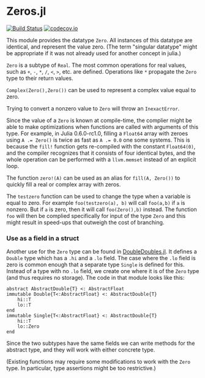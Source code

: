 # Zeros.jl

[![Build Status](https://travis-ci.org/perrutquist/Zeros.jl.svg?branch=master)](https://travis-ci.org/perrutquist/Zeros.jl)
[![codecov.io](http://codecov.io/github/perrutquist/Zeros.jl/coverage.svg?branch=master)](http://codecov.io/github/perrutquist/Zeros.jl?branch=master)

This module provides the datatype `Zero`. All instances of this datatype are identical, and represent the value zero. (The term "singular datatype" might be appropriate if it was not already used for another concept in julia.)

`Zero` is a subtype of `Real`. The most common operations for real values, such as `+`, `-`, `*`, `/`, `<`, `>`, etc. are defined. Operations like `*` propagate the `Zero` type to their return values.

`Complex(Zero(),Zero())` can be used to represent a complex value equal to zero.

Trying to convert a nonzero value to `Zero` will throw an `InexactError`.

Since the value of a `Zero` is known at compile-time, the complier might be able to make optimizations when functions are called with arguments of this type. For example, in Julia 0.6.0-rc1.0, filling a `Float64` array with zeroes using `A .= Zero()` is twice as fast as `A .= 0.0` one some systems. This is because the `fill!` function gets re-compiled with the constant `Float64(0)`, and the compiler recognizes that it consists of four identical bytes, and the whole operation can be performed with a `llvm.memset` instead of an explicit loop.

The function `zero!(A)` can be used as an alias for `fill(A, Zero())` to quickly fill a real or complex array with zeros.

The `testzero` function can be used to change the type when a variable is equal to zero. For example `foo(testzero(a), b)` will call `foo(a,b)` if `a` is nonzero. But if `a` is zero, then it will call `foo(Zero(),b)` instead. The function `foo` will then be complied specifically for input of the type `Zero` and this might result in speed-ups that outweigh the cost of branching.

### Use as a field in a struct

Another use for the `Zero` type can be found in [DoubleDoubles.jl](https://github.com/perrutquist/DoubleDoubles.jl).
It defines a `Double` type which has a `.hi` and a `.lo` field. The case where the `.lo` field is zero is common enough that a separate type `Single` is defined for this. Instead of a type with no `.lo` field, we create one where it is of the `Zero` type (and thus requires no storage). The code in that module looks like this:
```
abstract AbstractDouble{T} <: AbstractFloat
immutable Double{T<:AbstractFloat} <: AbstractDouble{T}
    hi::T
    lo::T
end
immutable Single{T<:AbstractFloat} <: AbstractDouble{T}
    hi::T
    lo::Zero
end
```
Since the two subtypes have the same fields we can write methods for the abstract type, and they will work with either concrete type.

(Existing functions may require some modifications to work with the `Zero` type. In particular, type assertions might be too restrictive.)
